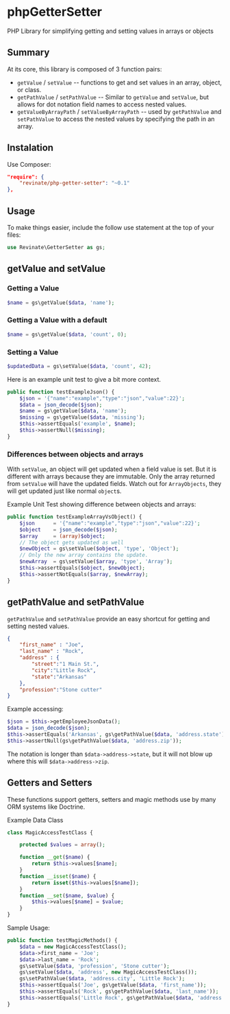 # phpGetterSetter
PHP Library for simplifying getting and setting values in arrays or objects

## Summary

At its core, this library is composed of 3 function pairs:

- `getValue` / `setValue` -- functions to get and set values in an array, object, or class.
- `getPathValue` / `setPathValue` -- Similar to `getValue` and `setValue`, but allows for dot notation field names to access nested values.
- `getValueByArrayPath` / `setValueByArrayPath` -- used by `getPathValue` and `setPathValue` to access the nested values by specifying the path in an array. 

## Instalation 
Use Composer:

```json
"require": {
    "revinate/php-getter-setter": "~0.1"
},
```

## Usage

To make things easier, include the follow use statement at the top of your files:
```php
use Revinate\GetterSetter as gs;
```

## getValue and setValue

### Getting a Value
```php
$name = gs\getValue($data, 'name');
```

### Getting a Value with a default
```php
$name = gs\getValue($data, 'count', 0);
```

### Setting a Value
```php
$updatedData = gs\setValue($data, 'count', 42);
```

Here is an example unit test to give a bit more context.
```php
public function testExampleJson() {
    $json = '{"name":"example","type":"json","value":22}';
    $data = json_decode($json);
    $name = gs\getValue($data, 'name');
    $missing = gs\getValue($data, 'missing');
    $this->assertEquals('example', $name);
    $this->assertNull($missing);
}
```

### Differences between objects and arrays
With `setValue`, an object will get updated when a field value is set.  But it is different with arrays because they are immutable.  Only the array returned from `setValue` will have the updated fields.  Watch out for `ArrayObjects`, they will get updated just like normal `object`s.

Example Unit Test showing difference between objects and arrays:
```php
public function testExampleArrayVsObject() {
    $json      = '{"name":"example","type":"json","value":22}';
    $object    = json_decode($json);
    $array     = (array)$object;
    // The object gets updated as well
    $newObject = gs\setValue($object, 'type', 'Object');
    // Only the new array contains the update.
    $newArray  = gs\setValue($array, 'type', 'Array');
    $this->assertEquals($object, $newObject);
    $this->assertNotEquals($array, $newArray);
}
```

## getPathValue and setPathValue

`getPathValue` and `setPathValue` provide an easy shortcut for getting and setting nested values.  

```json
{
    "first_name" : "Joe",
    "last_name" : "Rock",
    "address" : {
        "street":"1 Main St.",
        "city":"Little Rock",
        "state":"Arkansas"
    },
    "profession":"Stone cutter"
}
```

Example accessing:
```php
$json = $this->getEmployeeJsonData();
$data = json_decode($json);
$this->assertEquals('Arkansas', gs\getPathValue($data, 'address.state'));
$this->assertNull(gs\getPathValue($data, 'address.zip'));
```

The notation is longer than `$data->address->state`, but it will not blow up where this will `$data->address->zip`.

## Getters and Setters

These functions support getters, setters and magic methods use by many ORM systems like Doctrine.

Example Data Class
```php
class MagicAccessTestClass {

    protected $values = array();

    function __get($name) {
        return $this->values[$name];
    }
    function __isset($name) {
        return isset($this->values[$name]);
    }
    function __set($name, $value) {
        $this->values[$name] = $value;
    }
}
```

Sample Usage:

```php
public function testMagicMethods() {
    $data = new MagicAccessTestClass();
    $data->first_name = 'Joe';
    $data->last_name = 'Rock';
    gs\setValue($data, 'profession', 'Stone cutter');
    gs\setValue($data, 'address', new MagicAccessTestClass());
    gs\setPathValue($data, 'address.city', 'Little Rock');
    $this->assertEquals('Joe', gs\getValue($data, 'first_name'));
    $this->assertEquals('Rock', gs\getPathValue($data, 'last_name'));
    $this->assertEquals('Little Rock', gs\getPathValue($data, 'address.city'));
}
```

